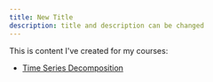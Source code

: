 ```yaml
---
title: New Title
description: title and description can be changed
---
```


This is content I've created for my courses:

- [Time Series Decomposition](/TimeSeries/index.md)

